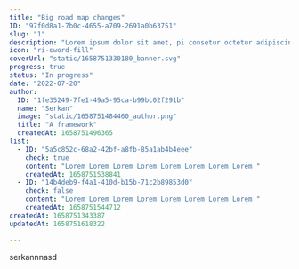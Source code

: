 ```yaml
---
title: "Big road map changes"
ID: "97f0d8a1-7b0c-4655-a709-2691a0b63751"
slug: "1"
description: "Lorem ipsum dolor sit amet, pi consetur octetur adipiscing premester kapaasd dsad sadasd"
icon: "ri-sword-fill"
coverUrl: "static/1658751330180_banner.svg"
progress: true
status: "In progress"
date: "2022-07-20"
author:
  ID: "1fe35249-7fe1-49a5-95ca-b99bc02f291b"
  name: "Serkan"
  image: "static/1658751484460_author.png"
  title: "A framework"
  createdAt: 1658751496365
list:
  - ID: "5a5c852c-68a2-42bf-a8fb-85a1ab4b4eee"
    check: true
    content: "Lorem Lorem Lorem Lorem Lorem Lorem Lorem Lorem "
    createdAt: 1658751538841
  - ID: "14b4deb9-f4a1-410d-b15b-71c2b89853d0"
    check: false
    content: "Lorem Lorem Lorem Lorem Lorem Lorem Lorem Lorem "
    createdAt: 1658751544712
createdAt: 1658751343387
updatedAt: 1658751618322

---
```

serkannnasd